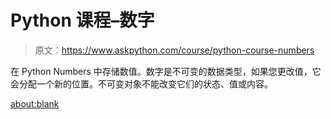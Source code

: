 # Python 课程–数字

> 原文：<https://www.askpython.com/course/python-course-numbers>

在 Python Numbers 中存储数值。数字是不可变的数据类型，如果您更改值，它会分配一个新的位置。不可变对象不能改变它们的状态、值或内容。

<about:blank>